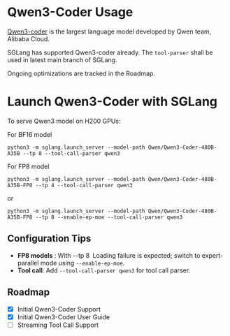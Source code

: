 # Qwen3-Coder Usage
[Qwen3-coder](https://github.com/QwenLM/Qwen3) is the largest language model developed by Qwen team, Alibaba Cloud.

SGLang has supported Qwen3-coder already. The `tool-parser` shall be used in latest main branch of SGLang. 

Ongoing optimizations are tracked in the Roadmap. 

# Launch Qwen3-Coder with SGLang

To serve Qwen3 model on H200 GPUs:

For BF16 model
```
python3 -m sglang.launch_server --model-path Qwen/Qwen3-Coder-480B-A35B --tp 8 --tool-call-parser qwen3
```

For FP8 model
```
python3 -m sglang.launch_server --model-path Qwen/Qwen3-Coder-480B-A35B-FP8 --tp 4 --tool-call-parser qwen3
```
or
```
python3 -m sglang.launch_server --model-path Qwen/Qwen3-Coder-480B-A35B-FP8 --tp 8 --enable-ep-moe --tool-call-parser qwen3
```

## Configuration Tips
* **FP8 models** : With --tp 8 Loading failure is expected; switch to expert-parallel mode using ```--enable-ep-moe```.
* **Tool call**: Add ```--tool-call-parser qwen3``` for tool call parser. 

## Roadmap
* [x] Initial Qwen3-Coder Support
* [x] Initial Qwen3-Coder User Guide
* [ ] Streaming Tool Call Support
